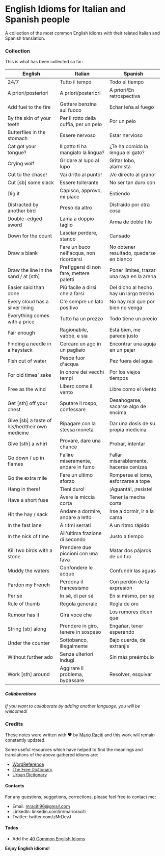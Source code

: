 # English Idioms for Italian and Spanish people

A collection of the most common English idioms with their related Italian and Spanish translation.

### Collection

This is what has been collected so far:

| English                                          | Italian                                   | Spanish                              |
| ------                                          | ------                                    | ------                               |
| 24/7                                            | Tutto il tempo                            | Todo el tiempo                       |
| A priori/posteriori                             | A priori/posteriori                       | A priori/En retrospectiva            |
| Add fuel to the fire                            | Gettare benzina sul fuoco                 | Echar leña al fuego                  |
| By the skin of your teeth                       | Per il rotto della cuffia, per un pelo    | Por un pelo                          |
| Butterflies in the stomach                      | Essere nervoso                            | Estar nervioso                       |
| Cat got your tongue?                            | Il gatto ti ha mangiato la lingua?        | ¿Te ha comido la lengua el gato?     |
| Crying wolf                                     | Gridare al lupo al lupo                   | Gritar lobo, alarmista               |
| Cut to the chase!                               | Vai dritto al punto!                      | ¡Ve directo al grano!                |
| Cut [sb] some slack                             | Essere tollerante                         | No ser tan duro con                  |
| Dig it                                          | Capisco, approvo, mi piace                | Entiendo                             |
| Distracted by another bird                      | Preso da altro                            | Distraído por otra cosa              |
| Double-edged sword                              | Lama a doppio taglio                      | Arma de doble filo                   |
| Down for the count                              | Lasciar perdere, stanco                   | Cansado                              |
| Draw a blank                                    | Fare un buco nell'acqua, non ricordarsi   | No obtener resultado, quedarse en blanco |
| Draw the line in the sand / at [sth]            | Prefiggersi di non fare, mettere paletti  | Poner límites, trazar una raya en la arena |
| Easier said than done                           | Più facile a dirsi che a farsi            | Del dicho al hecho hay un largo trecho |
| Every cloud has a silver lining                 | C'è sempre un lato positivo               | No hay mal que por bien no venga     |
| Everything comes with a price                   | Tutto ha un prezzo                        | Todo tiene un precio                 |
| Fair enough                                     | Ragionabile, vabbé, e sia                 | Está bien, me parece justo           |
| Finding a needle in a haystack                  | Cercare un ago in un pagliaio             | Encontrar una aguja en un pajar      |
| Fish out of water                               | Pesce fuor d'acqua                        | Pez fuera del agua                   |
| For old times' sake                             | In onore dei vecchi tempi                 | Por los viejos tiempos               |
| Free as the wind                                | Libero come il vento                      | Libre como el viento                 |
| Get [sth] off your chest                        | Sputare il rospo, confessare              | Desahogarse, sacarse algo de encima  |
| Give [sb] a taste of his/her/their own medicine | Ripagare con la stessa moneta             | Dar una dosis de su propia medicina  |
| Give [sth] a whirl                              | Provare, dare una chance                  | Probar, intentar                     |
| Go down / up in flames                          | Fallire miseramente, andare in fumo       | Fallar miserablemente, hacerse cenizas |
| Go the extra mile                               | Fare un ultimo sforzo                     | Romperse el lomo, esforzarse a tope  |
| Hang in there!                                  | Tieni duro!                               | ¡Aguantá!, ¡resiste!                 |
| Have a short fuse                               | Avere la miccia corta                     | Tener la mecha corta                 |
| Hit the hay / sack                              | Andare a dormire, andare a letto          | Irse a dormir, ir a la cama          |
| In the fast lane                                | A ritmi serrati                           | A un ritmo rápido                    |
| In the nick of time                             | All'ultima frazione di secondo            | Justo a tiempo                       |
| Kill two birds with a stone                     | Prendere due piccioni con una fava        | Matar dos pájaros de un tiro         |
| Muddy the waters                                | Confondere le acque                       | Confundir las aguas                  |
| Pardon my French                                | Perdona il francesismo                    | Con perdón de la expresión           |
| Per se                                          | In sé, di per sé                          | En sí mismo, per se                  |
| Rule of thumb                                   | Regola generale                           | Regla de oro                         |
| Rumour has it                                   | Gira voce che                             | Los rumores dicen que                |
| String [sb] along                               | Prendere in giro, tenere in sospeso       | Engañar, tener esperando             |
| Under the counter                               | Sottobanco, illegalmente                  | Bajo cuerda, de extranjis            |
| Without further ado                             | Senza ulteriori indugi                    | Sin más preámbulo                    |
| Work [sth] around                               | Aggirare il problema, bypassare           | Resolver, esquivar                  |

##### Collaborations

_If you want to collaborate by adding another language, you will be welcomed!_

### Credits

These notes were written with ♥ by [Mario Raciti](https://marioraciti.ml) and this work will remain constantly updated.

Some useful resources which have helped to find the meanings and translations of the above gathered idioms are:

- [WordReference](https://www.wordreference.com)
- [The Free Dictionary](https://idioms.thefreedictionary.com/)
- [Urban Dictionary](https://www.urbandictionary.com)

#### Contacts

For any questions, suggetions, corrections, please feel free to contact me:

- Email: mraciti96@gmail.com
- LinkedIn: linkedin.com/in/marioraciti
- Twitter: twitter.com/zMrDevJ

#### Todos

- Add the [40 Common English Idioms](https://www.thoughtco.com/common-english-idioms-3211646)

**Enjoy English idioms!**
